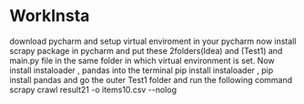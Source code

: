 # WorkInsta

download pycharm and setup virtual enviroment in your pycharm now install scrapy package in pycharm and put these 2folders(Idea) and (Test1) and main.py file in the same folder in  which virtual environment is set.
Now install instaloader , pandas into the terminal pip install instaloader , pip install pandas and go the outer Test1 folder and run the following command
scrapy crawl result21 -o items10.csv --nolog
